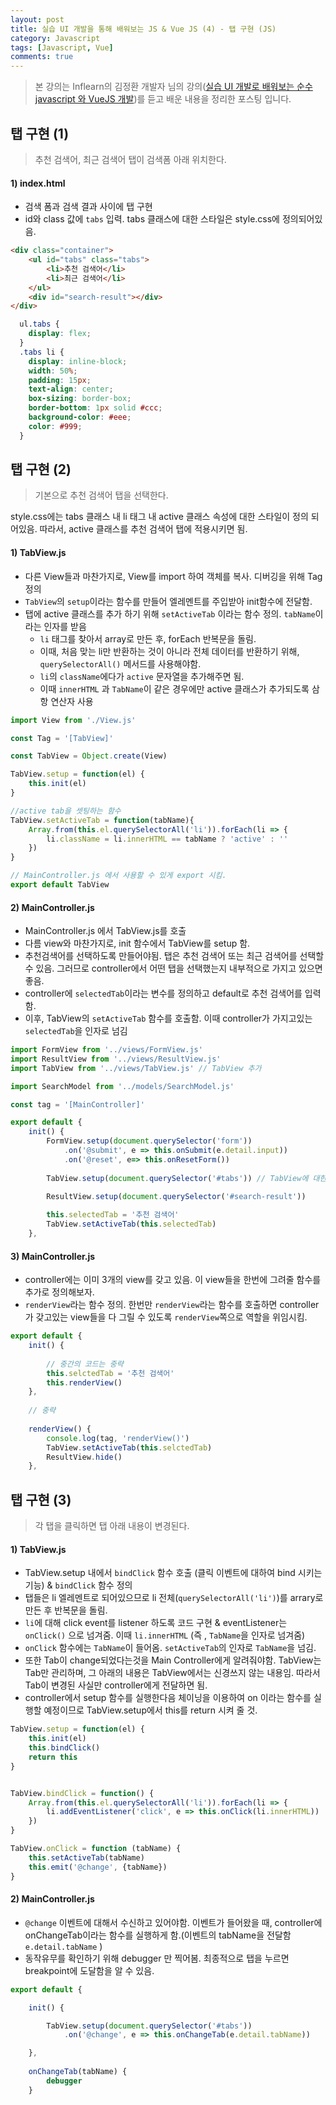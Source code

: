 ```yaml
---
layout: post
title: 실습 UI 개발을 통해 배워보는 JS & Vue JS (4) - 탭 구현 (JS)
category: Javascript
tags: [Javascript, Vue]
comments: true
---
```




> 본 강의는 Inflearn의 김정환 개발자 님의 강의([실습 UI 개발로 배워보는 순수 javascript 와 VueJS 개발]([https://www.inflearn.com/course/%EC%88%9C%EC%88%98js-vuejs-%EA%B0%9C%EB%B0%9C-%EA%B0%95%EC%A2%8C/dashboard](https://www.inflearn.com/course/순수js-vuejs-개발-강좌/dashboard)))를 듣고 배운 내용을 정리한 포스팅 입니다. 



## 탭 구현 (1)

> 추천 검색어, 최근 검색어 탭이 검색폼 아래 위치한다.

#### 1) index.html

- 검색 폼과 검색 결과 사이에 탭 구현
- id와 class 값에 `tabs`  입력. tabs 클래스에 대한 스타일은 style.css에 정의되어있음.

```html
<div class="container">
    <ul id="tabs" class="tabs">
        <li>추천 검색어</li>
        <li>최근 검색어</li>
    </ul>
    <div id="search-result"></div>
</div>
```

```css
  ul.tabs {
    display: flex;
  }
  .tabs li {
    display: inline-block;
    width: 50%;
    padding: 15px;
    text-align: center;
    box-sizing: border-box;
    border-bottom: 1px solid #ccc; 
    background-color: #eee;
    color: #999;
  }
```



## 탭 구현 (2)

> 기본으로 추천 검색어 탭을 선택한다.

style.css에는 tabs 클래스 내 li 태그 내 active 클래스 속성에 대한 스타일이 정의 되어있음.  따라서, active 클래스를 추천 검색어 탭에 적용시키면 됨.

#### 1) TabView.js

- 다른 View들과 마찬가지로, View를 import 하여 객체를 복사. 디버깅을 위해 Tag 정의
- `TabView`의 `setup`이라는 함수를 만들어 엘레멘트를 주입받아 init함수에 전달함.
- 탭에 active 클래스를 추가 하기 위해 `setActiveTab` 이라는 함수 정의. `tabName`이라는 인자를 받음
  - `li` 태그를 찾아서 array로 만든 후, forEach 반복문을 돌림.
  - 이때, 처음 맞는 li만 반환하는 것이 아니라 전체 데이터를 반환하기 위해, `querySelectorAll()` 메서드를 사용해야함.
  - `li`의 `className`에다가 `active` 문자열을 추가해주면 됨.
  - 이때 `innerHTML` 과 `TabName`이 같은 경우에만 active 클래스가 추가되도록 삼항 연산자 사용

```javascript
import View from './View.js'

const Tag = '[TabView]'

const TabView = Object.create(View)

TabView.setup = function(el) {
    this.init(el)
}

//active tab을 셋팅하는 함수
TabView.setActiveTab = function(tabName){
    Array.from(this.el.querySelectorAll('li')).forEach(li => {
        li.className = li.innerHTML == tabName ? 'active' : ''
    })
}

// MainController.js 에서 사용할 수 있게 export 시킴.
export default TabView
```



#### 2) MainController.js

- MainController.js 에서 TabView.js를 호출
- 다름 view와 마찬가지로, init 함수에서 TabView를 setup 함.
- 추천검색어를 선택하도록 만들어야됨. 탭은 추천 검색어 또는 최근 검색어를 선택할 수 있음. 그러므로 controller에서 어떤 탭을 선택했는지 내부적으로 가지고 있으면 좋음.
- controller에 `selectedTab`이라는 변수를 정의하고 default로 추천 검색어를 입력함.
- 이후, TabView의 `setActiveTab` 함수를 호출함. 이때 controller가 가지고있는 `selectedTab`을 인자로 넘김

```javascript
import FormView from '../views/FormView.js'
import ResultView from '../views/ResultView.js'
import TabView from '../views/TabView.js' // TabView 추가

import SearchModel from '../models/SearchModel.js'

const tag = '[MainController]'

export default {
    init() {
        FormView.setup(document.querySelector('form'))
            .on('@submit', e => this.onSubmit(e.detail.input))
            .on('@reset', e=> this.onResetForm())
        
        TabView.setup(document.querySelector('#tabs')) // TabView에 대한 setup 설정

        ResultView.setup(document.querySelector('#search-result'))  
        
        this.selectedTab = '추천 검색어'
        TabView.setActiveTab(this.selectedTab)
    },
```



#### 3) MainController.js

- controller에는 이미 3개의 view를 갖고 있음. 이 view들을 한번에 그려줄 함수를 추가로 정의해보자.
- `renderView`라는 함수 정의. 한번만 `renderView`라는 함수를 호출하면 controller가 갖고있는 view들을 다 그릴 수 있도록 `renderView`쪽으로 역할을 위임시킴.

```javascript
export default {
    init() {
 
		// 중간의 코드는 중략        
        this.selctedTab = '추천 검색어'
        this.renderView()
    },
    
    // 중략
    
    renderView() {
        console.log(tag, 'renderView()')
        TabView.setActiveTab(this.selctedTab)
        ResultView.hide()
    },

```





## 탭 구현 (3)

> 각 탭을 클릭하면 탭 아래 내용이 변경된다.

#### 1) TabView.js

- TabView.setup 내에서 `bindClick` 함수 호출 (클릭 이벤트에 대하여 bind 시키는 기능) & `bindClick` 함수 정의
- 탭들은 li 엘레멘트로 되어있으므로 li 전체(`querySelectorAll('li')`)를 arrary로 만든 후 반복문을 돌림.
- `li`에 대해 click event를 listener 하도록 코드 구현  & eventListener는 `onClick()` 으로 넘겨줌. 이때 `li.innerHTML`  (즉 , `TabName`을 인자로 넘겨줌)
- `onClick` 함수에는 `TabName`이 들어옴. `setActiveTab`의 인자로 `TabName`을 넘김.
- 또한 Tab이 change되었다는것을 Main Controller에게 알려줘야함. TabView는 Tab만 관리하며, 그 아래의 내용은 TabView에서는 신경쓰지 않는 내용임. 따라서 Tab이 변경된 사실만 controller에게 전달하면 됨.
- controller에서 setup 함수를 실행한다음 체이닝을 이용하여 on 이라는 함수를 실행할 예정이므로 TabView.setup에서 this를 return 시켜 줄 것.

```javascript
TabView.setup = function(el) {
    this.init(el)
    this.bindClick()
    return this
}


TabView.bindClick = function() {
    Array.from(this.el.querySelectorAll('li')).forEach(li => {
        li.addEventListener('click', e => this.onClick(li.innerHTML))
    })
}

TabView.onClick = function (tabName) {
    this.setActiveTab(tabName)
    this.emit('@change', {tabName})
}

```



#### 2) MainController.js

- `@change` 이벤트에 대해서 수신하고 있어야함.  이벤트가 들어왔을 때, controller에 onChangeTab이라는 함수를 실행하게 함.(이벤트의 tabName을 전달함 `e.detail.tabName` )
- 동작유무를 확인하기 위해 debugger 만 찍어봄. 최종적으로 탭을 누르면 breakpoint에 도달함을 알 수 있음.

```javascript
export default {

    init() {

        TabView.setup(document.querySelector('#tabs'))
            .on('@change', e => this.onChangeTab(e.detail.tabName))

    },
    
    onChangeTab(tabName) {
        debugger
    }
```

